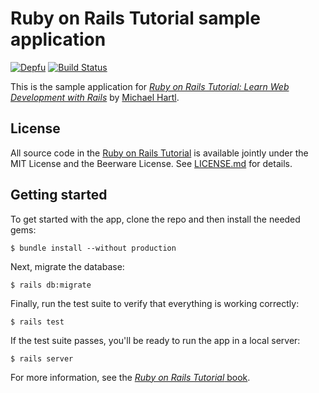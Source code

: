 # Ruby on Rails Tutorial sample application

[![Depfu](https://badges.depfu.com/badges/aa8b61d5da705637820b35585ef3929d/count.svg)](https://depfu.com/github/gamer4life1/cool-rails-app?project_id=7917)
[![Build Status](https://travis-ci.com/gamer4life1/cool-rails-app.svg?branch=master)](https://travis-ci.com/gamer4life1/cool-rails-app)


This is the sample application for
[*Ruby on Rails Tutorial:
Learn Web Development with Rails*](https://www.railstutorial.org/)
by [Michael Hartl](http://www.michaelhartl.com/).

## License

All source code in the [Ruby on Rails Tutorial](https://www.railstutorial.org/)
is available jointly under the MIT License and the Beerware License. See
[LICENSE.md](LICENSE.md) for details.

## Getting started

To get started with the app, clone the repo and then install the needed gems:

```
$ bundle install --without production
```

Next, migrate the database:

```
$ rails db:migrate
```

Finally, run the test suite to verify that everything is working correctly:

```
$ rails test
```

If the test suite passes, you'll be ready to run the app in a local server:

```
$ rails server
```

For more information, see the
[*Ruby on Rails Tutorial* book](https://www.railstutorial.org/book).
